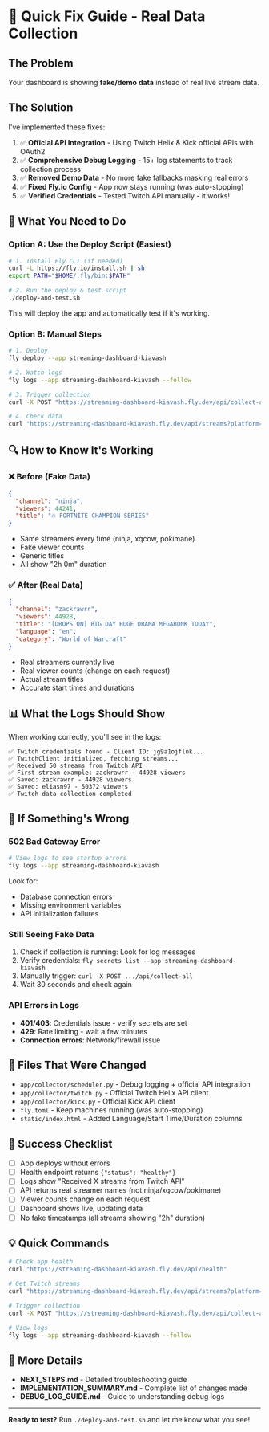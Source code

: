 # 🚀 Quick Fix Guide - Real Data Collection

## The Problem
Your dashboard is showing **fake/demo data** instead of real live stream data.

## The Solution
I've implemented these fixes:

1. ✅ **Official API Integration** - Using Twitch Helix & Kick official APIs with OAuth2
2. ✅ **Comprehensive Debug Logging** - 15+ log statements to track collection process
3. ✅ **Removed Demo Data** - No more fake fallbacks masking real errors
4. ✅ **Fixed Fly.io Config** - App now stays running (was auto-stopping)
5. ✅ **Verified Credentials** - Tested Twitch API manually - it works!

## 📝 What You Need to Do

### Option A: Use the Deploy Script (Easiest)

```bash
# 1. Install Fly CLI (if needed)
curl -L https://fly.io/install.sh | sh
export PATH="$HOME/.fly/bin:$PATH"

# 2. Run the deploy & test script
./deploy-and-test.sh
```

This will deploy the app and automatically test if it's working.

### Option B: Manual Steps

```bash
# 1. Deploy
fly deploy --app streaming-dashboard-kiavash

# 2. Watch logs
fly logs --app streaming-dashboard-kiavash --follow

# 3. Trigger collection
curl -X POST "https://streaming-dashboard-kiavash.fly.dev/api/collect-all"

# 4. Check data
curl "https://streaming-dashboard-kiavash.fly.dev/api/streams?platform=twitch&limit=3"
```

## 🔍 How to Know It's Working

### ❌ Before (Fake Data)
```json
{
  "channel": "ninja",
  "viewers": 44241,
  "title": "🔥 FORTNITE CHAMPION SERIES"
}
```
- Same streamers every time (ninja, xqcow, pokimane)
- Fake viewer counts
- Generic titles
- All show "2h 0m" duration

### ✅ After (Real Data)
```json
{
  "channel": "zackrawrr",
  "viewers": 44928,
  "title": "[DROPS ON] BIG DAY HUGE DRAMA MEGABONK TODAY",
  "language": "en",
  "category": "World of Warcraft"
}
```
- Real streamers currently live
- Real viewer counts (change on each request)
- Actual stream titles
- Accurate start times and durations

## 📊 What the Logs Should Show

When working correctly, you'll see in the logs:

```
✅ Twitch credentials found - Client ID: jg9a1ojflnk...
✅ TwitchClient initialized, fetching streams...
✅ Received 50 streams from Twitch API
✅ First stream example: zackrawrr - 44928 viewers
✅ Saved: zackrawrr - 44928 viewers
✅ Saved: eliasn97 - 50372 viewers
✅ Twitch data collection completed
```

## 🐛 If Something's Wrong

### 502 Bad Gateway Error
```bash
# View logs to see startup errors
fly logs --app streaming-dashboard-kiavash
```

Look for:
- Database connection errors
- Missing environment variables  
- API initialization failures

### Still Seeing Fake Data
1. Check if collection is running: Look for log messages
2. Verify credentials: `fly secrets list --app streaming-dashboard-kiavash`
3. Manually trigger: `curl -X POST .../api/collect-all`
4. Wait 30 seconds and check again

### API Errors in Logs
- **401/403**: Credentials issue - verify secrets are set
- **429**: Rate limiting - wait a few minutes
- **Connection errors**: Network/firewall issue

## 📁 Files That Were Changed

- `app/collector/scheduler.py` - Debug logging + official API integration
- `app/collector/twitch.py` - Official Twitch Helix API client
- `app/collector/kick.py` - Official Kick API client
- `fly.toml` - Keep machines running (was auto-stopping)
- `static/index.html` - Added Language/Start Time/Duration columns

## 🎯 Success Checklist

- [ ] App deploys without errors
- [ ] Health endpoint returns `{"status": "healthy"}`
- [ ] Logs show "Received X streams from Twitch API"
- [ ] API returns real streamer names (not ninja/xqcow/pokimane)
- [ ] Viewer counts change on each request
- [ ] Dashboard shows live, updating data
- [ ] No fake timestamps (all streams showing "2h" duration)

## 💡 Quick Commands

```bash
# Check app health
curl "https://streaming-dashboard-kiavash.fly.dev/api/health"

# Get Twitch streams
curl "https://streaming-dashboard-kiavash.fly.dev/api/streams?platform=twitch&limit=5"

# Trigger collection
curl -X POST "https://streaming-dashboard-kiavash.fly.dev/api/collect-all"

# View logs
fly logs --app streaming-dashboard-kiavash --follow
```

## 📖 More Details

- **NEXT_STEPS.md** - Detailed troubleshooting guide
- **IMPLEMENTATION_SUMMARY.md** - Complete list of changes made
- **DEBUG_LOG_GUIDE.md** - Guide to understanding debug logs

---

**Ready to test?** Run `./deploy-and-test.sh` and let me know what you see!
